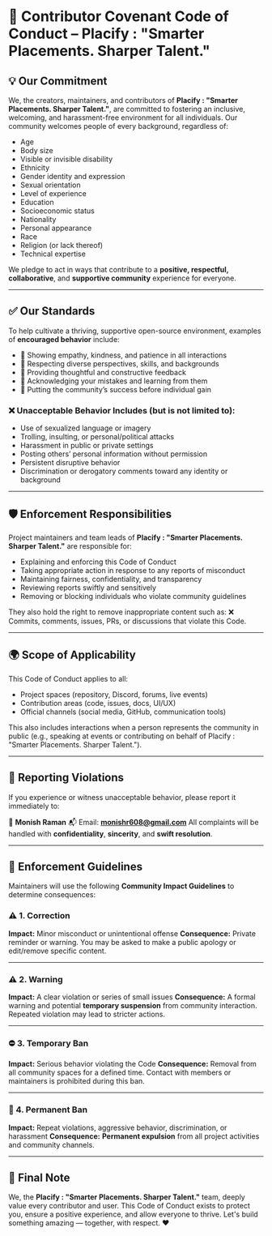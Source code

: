 # 🤝 **Contributor Covenant Code of Conduct – Placify : "Smarter Placements. Sharper Talent."**

## 💡 Our Commitment

We, the creators, maintainers, and contributors of **Placify : "Smarter Placements. Sharper Talent."**, are committed to fostering an inclusive, welcoming, and harassment-free environment for all individuals. Our community welcomes people of every background, regardless of:

- Age
- Body size
- Visible or invisible disability
- Ethnicity
- Gender identity and expression
- Sexual orientation
- Level of experience
- Education
- Socioeconomic status
- Nationality
- Personal appearance
- Race
- Religion (or lack thereof)
- Technical expertise

We pledge to act in ways that contribute to a **positive, respectful, collaborative**, and **supportive community** experience for everyone.

---

## ✅ Our Standards

To help cultivate a thriving, supportive open-source environment, examples of **encouraged behavior** include:

- 🌟 Showing empathy, kindness, and patience in all interactions
- 🧠 Respecting diverse perspectives, skills, and backgrounds
- 📢 Providing thoughtful and constructive feedback
- 🧩 Acknowledging your mistakes and learning from them
- 🤝 Putting the community’s success before individual gain

### ❌ Unacceptable Behavior Includes (but is not limited to):

- Use of sexualized language or imagery
- Trolling, insulting, or personal/political attacks
- Harassment in public or private settings
- Posting others’ personal information without permission
- Persistent disruptive behavior
- Discrimination or derogatory comments toward any identity or background

---

## 🛡️ Enforcement Responsibilities

Project maintainers and team leads of **Placify : "Smarter Placements. Sharper Talent."** are responsible for:

- Explaining and enforcing this Code of Conduct
- Taking appropriate action in response to any reports of misconduct
- Maintaining fairness, confidentiality, and transparency
- Reviewing reports swiftly and sensitively
- Removing or blocking individuals who violate community guidelines

They also hold the right to remove inappropriate content such as:
❌ Commits, comments, issues, PRs, or discussions that violate this Code.

---

## 🌍 Scope of Applicability

This Code of Conduct applies to all:

- Project spaces (repository, Discord, forums, live events)
- Contribution areas (code, issues, docs, UI/UX)
- Official channels (social media, GitHub, communication tools)

This also includes interactions when a person represents the community in public (e.g., speaking at events or contributing on behalf of Placify : "Smarter Placements. Sharper Talent.").

---

## 📣 Reporting Violations

If you experience or witness unacceptable behavior, please report it immediately to:

📧 **Monish Raman**
📬 Email: **[monishr608@gmail.com](mailto:monishr608@gmail.com)**
All complaints will be handled with **confidentiality**, **sincerity**, and **swift resolution**.

---

## 📏 Enforcement Guidelines

Maintainers will use the following **Community Impact Guidelines** to determine consequences:

### ⚠️ 1. Correction

**Impact:** Minor misconduct or unintentional offense
**Consequence:** Private reminder or warning. You may be asked to make a public apology or edit/remove specific content.

---

### ⚠️ 2. Warning

**Impact:** A clear violation or series of small issues
**Consequence:** A formal warning and potential **temporary suspension** from community interaction. Repeated violation may lead to stricter actions.

---

### ⛔ 3. Temporary Ban

**Impact:** Serious behavior violating the Code
**Consequence:** Removal from all community spaces for a defined time. Contact with members or maintainers is prohibited during this ban.

---

### 🚫 4. Permanent Ban

**Impact:** Repeat violations, aggressive behavior, discrimination, or harassment
**Consequence:** **Permanent expulsion** from all project activities and community channels.

---

## 🧾 Final Note

We, the **Placify : "Smarter Placements. Sharper Talent."** team, deeply value every contributor and user. This Code of Conduct exists to protect you, ensure a positive experience, and allow everyone to thrive. Let's build something amazing — together, with respect. ❤️
